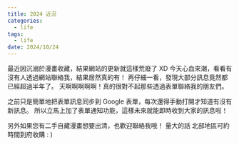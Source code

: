 ```yaml
---
title: 2024 近況
categories:
  - life
tags:
  - life
date: 2024/10/24
---
```


最近因沉溺於漫畫收藏，結果網站的更新就這樣荒廢了 XD
今天心血來潮，看看有沒有人透過網站聯絡我，結果居然真的有！
再仔細一看，發現大部分訊息竟然都已經超過半年了。
天啊啊啊啊啊！真的很對不起那些透過表單聯絡我的朋友們。

之前只是簡單地把表單訊息同步到 Google 表單，每次還得手動打開才知道有沒有新訊息。
所以立馬上加了表單通知功能，這樣未來就能即時收到大家的訊息啦！

另外如果您有二手自藏漫畫想要出清，也歡迎聯絡我哦！
量大的話 北部地區可約時間到府收購 : ) 